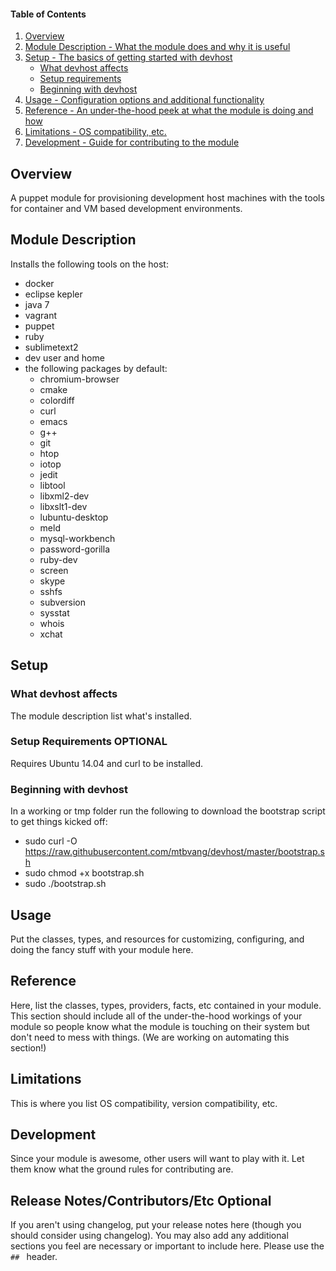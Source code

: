 #### Table of Contents

1. [Overview](#overview)
2. [Module Description - What the module does and why it is useful](#module-description)
3. [Setup - The basics of getting started with devhost](#setup)
    * [What devhost affects](#what-devhost-affects)
    * [Setup requirements](#setup-requirements)
    * [Beginning with devhost](#beginning-with-devhost)
4. [Usage - Configuration options and additional functionality](#usage)
5. [Reference - An under-the-hood peek at what the module is doing and how](#reference)
5. [Limitations - OS compatibility, etc.](#limitations)
6. [Development - Guide for contributing to the module](#development)

## Overview

A puppet module for provisioning development host machines with the tools for container and VM based development environments.

## Module Description

Installs the following tools on the host:
- docker
- eclipse kepler
- java 7
- vagrant
- puppet
- ruby
- sublimetext2
- dev user and home
- the following packages by default:
    - chromium-browser
    - cmake
    - colordiff
    - curl
    - emacs
    - g++
    - git
    - htop
    - iotop
    - jedit
    - libtool
    - libxml2-dev
    - libxslt1-dev
    - lubuntu-desktop
    - meld
    - mysql-workbench
    - password-gorilla
    - ruby-dev
    - screen
    - skype
    - sshfs
    - subversion
    - sysstat
    - whois
    - xchat

## Setup

### What devhost affects

The module description list what's installed.

### Setup Requirements **OPTIONAL**

Requires Ubuntu 14.04 and curl to be installed.

### Beginning with devhost

In a working or tmp folder run the following to download the bootstrap script to get things kicked off:

- sudo curl -O https://raw.githubusercontent.com/mtbvang/devhost/master/bootstrap.sh
- sudo chmod +x bootstrap.sh
- sudo ./bootstrap.sh

## Usage

Put the classes, types, and resources for customizing, configuring, and doing
the fancy stuff with your module here.

## Reference

Here, list the classes, types, providers, facts, etc contained in your module.
This section should include all of the under-the-hood workings of your module so
people know what the module is touching on their system but don't need to mess
with things. (We are working on automating this section!)

## Limitations

This is where you list OS compatibility, version compatibility, etc.

## Development

Since your module is awesome, other users will want to play with it. Let them
know what the ground rules for contributing are.

## Release Notes/Contributors/Etc **Optional**

If you aren't using changelog, put your release notes here (though you should
consider using changelog). You may also add any additional sections you feel are
necessary or important to include here. Please use the `## ` header.

